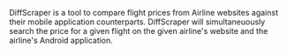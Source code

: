 DiffScraper is a tool to compare flight prices from Airline websites against their mobile application counterparts. DiffScraper will simultaneuously search the price for a given flight on the given airline's website and the airline's Android application.
